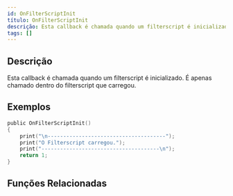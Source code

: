 ```yaml
---
id: OnFilterScriptInit
título: OnFilterScriptInit
descrição: Esta callback é chamada quando um filterscript é inicializado.
tags: []
---
```


## Descrição

Esta callback é chamada quando um filterscript é inicializado. É apenas chamado dentro do filterscript que carregou.

## Exemplos

```c
public OnFilterScriptInit()
{
    print("\n--------------------------------------");
    print("O Filterscript carregou.");
    print("--------------------------------------\n");
    return 1;
}
```

## Funções Relacionadas
